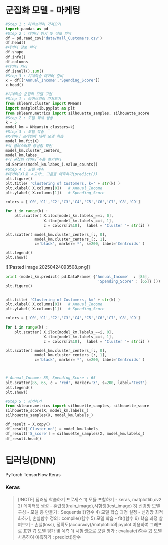 # 군집화 모델 - 마케팅

```python
#Step 1 : 라이브러리 가져오기
import pandas as pd
#Step 2 : 데이터 읽기 및 정보 파악
df = pd.read_csv('data/Mall_Customers.csv')
df.head()
#데이터 정보 파악
df.shape
df.info()
df.columns
#데이터 처리
df.isnull().sum()
#Step 3 : 기계학습 데이터 준비
x = df[['Annual_Income','Spending_Score']]
x.head()
```
```python
#기계학습 군집화 모델 구현
#Step 1 : 라이브러리 가져오기
from sklearn.cluster import KMeans
import matplotlib.pyplot as plt
from sklearn.metrics import silhouette_samples, silhouette_score
#Step 2 : 모델 객체 생성
k = 5
model_km = KMeans(n_clusters=k)
#Step 3 : 모델 학습
#X데이터 프레임에 대해 모델 학습
model_km.fit(X)
#각 클러스터의 중심점 확인
model_km.cluster_centers_
model_km.labes_
#각 군집의 데이터 수를 확인한다
pd.Series(model_km.labes_).value_counts()
#Step 4 : 모델 예측
#데이터(X)로 ㅅ고하느 그룹을 예측하기(predict())
plt.figure()
plt.title( 'Clustering of Customers, k=' + str(k) )
plt.xlabel( X.columns[0])   # Annual_Income
plt.ylabel( X.columns[1])   # Spending_Score
  
colors = ['C0','C1','C2','C3','C4','C5','C6','C7','C8','C9']

for i in range(k) :
    plt.scatter( X.iloc[model_km.labels_==i, 0],
                 X.iloc[model_km.labels_==i, 1],
                 c = colors[i%10],  label = 'Cluster '+ str(i) )

plt.scatter( model_km.cluster_centers_[:, 0],
             model_km.cluster_centers_[:, 1],
             c='black', marker='*', s=200, label='Centroids' )

plt.legend()
plt.show()

```
![[Pasted image 20250424093508.png]]
```python
print (model_km.predict( pd.DataFrame( {'Annual_Income'  : [85],
                                         'Spending_Score' : [65]} )))
plt.figure()

  
plt.title( 'Clustering of Customers, k=' + str(k) )
plt.xlabel( X.columns[0])   # Annual_Income
plt.ylabel( X.columns[1])   # Spending_Score

colors = ['C0','C1','C2','C3','C4','C5','C6','C7','C8','C9']

for i in range(k) :
    plt.scatter( X.iloc[model_km.labels_==i, 0],
                 X.iloc[model_km.labels_==i, 1],
                 c = colors[i%10],  label = 'Cluster '+ str(i) )

plt.scatter( model_km.cluster_centers_[:, 0],
             model_km.cluster_centers_[:, 1],
             c='black', marker='*', s=200, label='Centroids' )

  

# Annual_Income: 85, Spending_Score : 65
plt.scatter(85, 65, c = 'red', marker='X', s=200, label='Test')
plt.legend()
plt.show()
```
```python
#Step 5 : 평가하기
from sklearn.metrics import silhouette_samples, silhouette_score
silhouette_score(X, model_km.labels_)
silhouette_samples(X, model_km.labels_)

df_result = X.copy()
df_result['Cluster_no'] = model_km.labels_
df_result['S_score'] = silhouette_samples(X, model_km.labels_)
df_result.head()

```
# 딥러닝(DNN)
PyTorch
TensorFlow
Keras

### Keras
> [!NOTE] 딥러닝 학습하기 프로세스
	1) 모듈 포함하기 - keras, matplotlib,cv2
	2) 데이터셋 생성 - 훈련셋(train_image),시험셋(test_image)
	3) 신경망 모델 구성 - 모델 층 만들기 : Sequential()함수
	4) 모델 학습 과정 설정 - 신경망 최적화하기, 손실함수 정의 : compile()함수
	5) 모델 학습 - fit()함수
	6) 학습 과정 살펴보기 - 손실(loss), 정확도(accuracy)/matplotlib의 pyplot 이용하여 그래프로 표현
	7) 모델 평가 및 예측 
		1) 시험셋으로 모델 평가 : evaluate()함수
		2) 모델 사용하여 예측하기 : predict()함수
	
